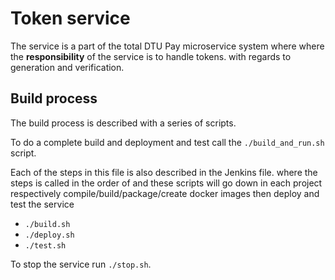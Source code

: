 # Token service

The service is a part of the total DTU Pay microservice system where where the **responsibility** of the service is to handle tokens. with regards to generation and verification.

## Build process

The build process is described with a series of scripts.

To do a complete build and deployment and test call the `./build_and_run.sh` script.

Each of the steps in this file is also described in the Jenkins file. where the steps is called in the order of and these scripts will go down in each project respectively compile/build/package/create docker images then deploy and test the service

- `./build.sh`
- `./deploy.sh`
- `./test.sh`

To stop the service run `./stop.sh`.
